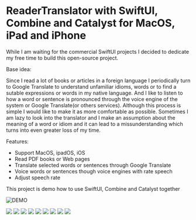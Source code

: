 # ReaderTranslator with SwiftUI, Combine and Catalyst for MacOS, iPad and iPhone

While I am waiting for the commercial SwiftUI projects I decided to dedicate my free time to build this open-source project.

Base idea:

Since I read a lot of books or articles in a foreign language I periodically turn to Google Translate 
to understand unfamiliar idioms, words or to find a sutable expressions or words in my native language.
And I like to listen to how a word or sentence is pronounced through the voice engine of the system or Google Translate(or others services).
Although this process is simple I would like to make it as more comfortable as possible.
Sometimes I am lazy to look into the translator and I make an assumption about the meaning of a word or idiom and it can lead to a missunderstanding which turns into even greater loss of my time.

Features:

- Support MacOS, ipadOS, iOS
- Read PDF books or Web pages
- Translate selected words or sentences through Google Translate
- Voice words or sentences though voice engines with rate speech
- Adjust speech rate


This project is demo how to use SwiftUI, Combine and Catalyst together

![DEMO](files/demo.gif)

![](files/Screen8.png)
![](files/Screen9.png)
![](files/Screen1.png)
![](files/Screen2.png)
![](files/Screen3.png)
![](files/Screen4.png)
![](files/Screen5.png)
![](files/Screen6.png)
![](files/Screen7.png)
